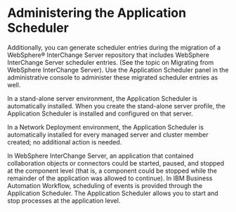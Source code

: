 <!-- image -->

# Administering the Application Scheduler

Additionally, you can generate scheduler entries during the migration of a
WebSphere® InterChange Server repository that includes
WebSphere InterChange Server scheduler entries. (See the
topic on Migrating from WebSphere InterChange Server).
Use the Application Scheduler panel in the administrative console to administer these migrated
scheduler entries as well.

In a stand-alone server environment, the Application Scheduler is automatically installed. When
you create the stand-alone server profile, the Application Scheduler is installed and configured on
that server.

In a Network Deployment environment, the Application Scheduler is automatically installed for
every managed server and cluster member created; no additional action is needed.

In WebSphere InterChange Server, an
application that contained collaboration objects or connectors could be started, paused, and stopped
at the component level (that is, a component could be stopped while the remainder of the application
was allowed to continue). In IBM Business Automation Workflow,
scheduling of events is provided through the Application Scheduler. The Application Scheduler allows
you to start and stop processes at the application level.